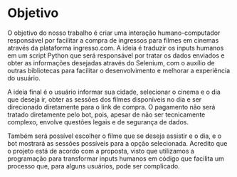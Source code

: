 # Objetivo
O objetivo do nosso trabalho é criar uma interação humano-computador responsável por facilitar a compra de ingressos para filmes em cinemas através da plataforma ingresso.com. A ideia é traduzir os inputs humanos em um script Python que será responsável por tratar os dados enviados e obter as informações desejadas através do Selenium, com o auxílio de outras bibliotecas para facilitar o desenvolvimento e melhorar a experiência do usuário.

A ideia final é o usuário informar sua cidade, selecionar o cinema e o dia que deseja ir, obter as sessões dos filmes disponíveis no dia e ser direcionado diretamente para o link de compra. O pagamento não será tratado diretamente pelo bot, pois, apesar de não ser tecnicamente complexo, envolve questões legais e de segurança de dados.

Também será possível escolher o filme que se deseja assistir e o dia, e o bot mostrará as sessões possíveis para a opção selecionada. Acredito que o projeto está de acordo com a proposta, visto que utilizamos a programação para transformar inputs humanos em código que facilita um processo que, para alguns usuários, pode ser complicado.
